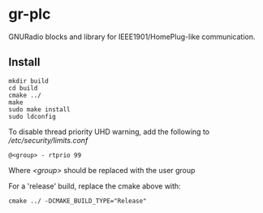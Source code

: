 # gr-plc
GNURadio blocks and library for IEEE1901/HomePlug-like communication.
## Install
    mkdir build  
    cd build  
    cmake ../  
    make  
    sudo make install  
    sudo ldconfig  
To disable thread priority UHD warning, add the following to */etc/security/limits.conf*  

    @<group> - rtprio 99  

Where *&lt;group>* should be replaced with the user group

For a 'release' build, replace the cmake above with:

	cmake ../ -DCMAKE_BUILD_TYPE="Release"
